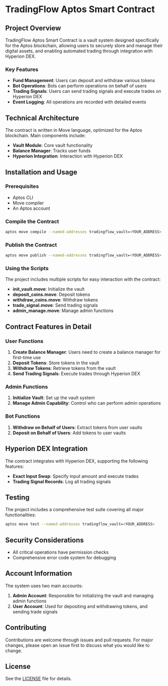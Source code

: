 # TradingFlow Aptos Smart Contract

## Project Overview

TradingFlow Aptos Smart Contract is a vault system designed specifically for the Aptos blockchain, allowing users to securely store and manage their digital assets, and enabling automated trading through integration with Hyperion DEX.

### Key Features

- **Fund Management**: Users can deposit and withdraw various tokens
- **Bot Operations**: Bots can perform operations on behalf of users
- **Trading Signals**: Users can send trading signals and execute trades on Hyperion DEX
- **Event Logging**: All operations are recorded with detailed events

## Technical Architecture

The contract is written in Move language, optimized for the Aptos blockchain. Main components include:

- **Vault Module**: Core vault functionality
- **Balance Manager**: Tracks user funds
- **Hyperion Integration**: Interaction with Hyperion DEX

## Installation and Usage

### Prerequisites

- Aptos CLI
- Move compiler
- An Aptos account

### Compile the Contract

```bash
aptos move compile --named-addresses tradingflow_vault=<YOUR_ADDRESS>
```

### Publish the Contract

```bash
aptos move publish --named-addresses tradingflow_vault=<YOUR_ADDRESS>
```

### Using the Scripts

The project includes multiple scripts for easy interaction with the contract:

- **init_vault.move**: Initialize the vault
- **deposit_coins.move**: Deposit tokens
- **withdraw_coins.move**: Withdraw tokens
- **trade_signal.move**: Send trading signals
- **admin_manage.move**: Manage admin functions

## Contract Features in Detail

### User Functions

1. **Create Balance Manager**: Users need to create a balance manager for first-time use
2. **Deposit Tokens**: Store tokens in the vault
3. **Withdraw Tokens**: Retrieve tokens from the vault
4. **Send Trading Signals**: Execute trades through Hyperion DEX

### Admin Functions

1. **Initialize Vault**: Set up the vault system
2. **Manage Admin Capability**: Control who can perform admin operations

### Bot Functions

1. **Withdraw on Behalf of Users**: Extract tokens from user vaults
2. **Deposit on Behalf of Users**: Add tokens to user vaults

## Hyperion DEX Integration

The contract integrates with Hyperion DEX, supporting the following features:

- **Exact Input Swap**: Specify input amount and execute trades
- **Trading Signal Records**: Log all trading signals

## Testing

The project includes a comprehensive test suite covering all major functionalities:

```bash
aptos move test --named-addresses tradingflow_vault=<YOUR_ADDRESS>
```

## Security Considerations

- All critical operations have permission checks
- Comprehensive error code system for debugging

## Account Information

The system uses two main accounts:

1. **Admin Account**: Responsible for initializing the vault and managing admin functions
2. **User Account**: Used for depositing and withdrawing tokens, and sending trade signals

## Contributing

Contributions are welcome through issues and pull requests. For major changes, please open an issue first to discuss what you would like to change.

## License

See the [LICENSE](LICENSE) file for details.